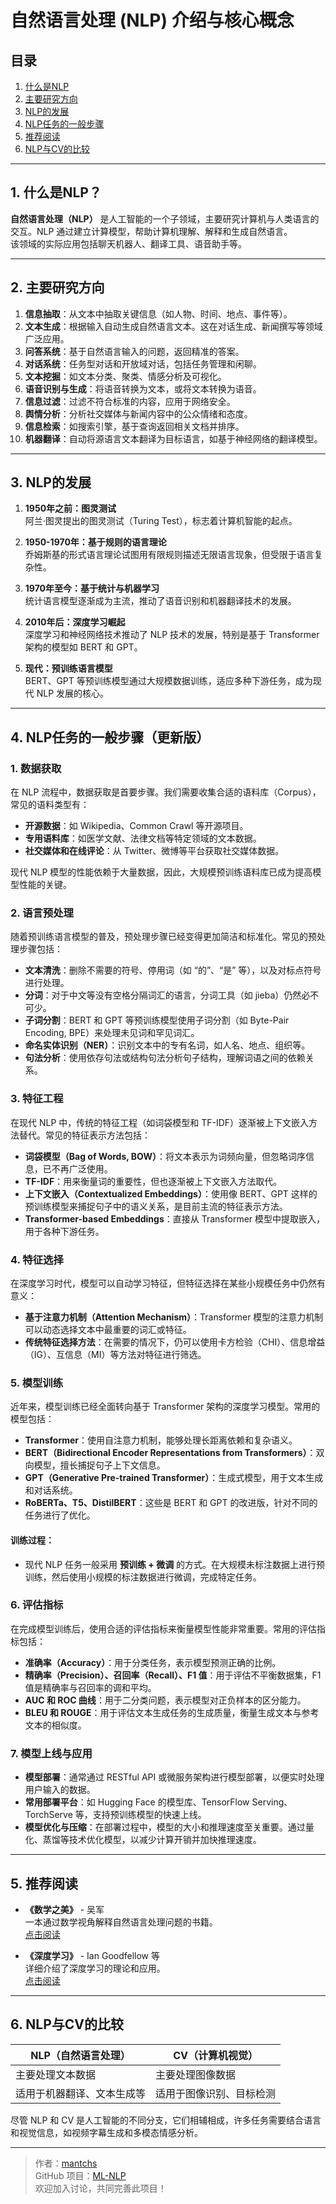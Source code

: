 # 自然语言处理 (NLP) 介绍与核心概念

## 目录

1. [什么是NLP](#1-什么是nlp)
2. [主要研究方向](#2-主要研究方向)
3. [NLP的发展](#3-nlp的发展)
4. [NLP任务的一般步骤](#4-nlp任务的一般步骤)
5. [推荐阅读](#5-推荐阅读)
6. [NLP与CV的比较](#6-nlp与cv的比较)

---

## 1. 什么是NLP？

**自然语言处理（NLP）** 是人工智能的一个子领域，主要研究计算机与人类语言的交互。NLP 通过建立计算模型，帮助计算机理解、解释和生成自然语言。  
该领域的实际应用包括聊天机器人、翻译工具、语音助手等。

---

## 2. 主要研究方向

1. **信息抽取**：从文本中抽取关键信息（如人物、时间、地点、事件等）。
2. **文本生成**：根据输入自动生成自然语言文本。这在对话生成、新闻撰写等领域广泛应用。
3. **问答系统**：基于自然语言输入的问题，返回精准的答案。
4. **对话系统**：任务型对话和开放域对话，包括任务管理和闲聊。
5. **文本挖掘**：如文本分类、聚类、情感分析及可视化。
6. **语音识别与生成**：将语音转换为文本，或将文本转换为语音。
7. **信息过滤**：过滤不符合标准的内容，应用于网络安全。
8. **舆情分析**：分析社交媒体与新闻内容中的公众情绪和态度。
9. **信息检索**：如搜索引擎，基于查询返回相关文档并排序。
10. **机器翻译**：自动将源语言文本翻译为目标语言，如基于神经网络的翻译模型。

---

## 3. NLP的发展

1. **1950年之前：图灵测试**  
   阿兰·图灵提出的图灵测试（Turing Test），标志着计算机智能的起点。
   
2. **1950-1970年：基于规则的语言理论**  
   乔姆斯基的形式语言理论试图用有限规则描述无限语言现象，但受限于语言复杂性。

3. **1970年至今：基于统计与机器学习**  
   统计语言模型逐渐成为主流，推动了语音识别和机器翻译技术的发展。

4. **2010年后：深度学习崛起**  
   深度学习和神经网络技术推动了 NLP 技术的发展，特别是基于 Transformer 架构的模型如 BERT 和 GPT。

5. **现代：预训练语言模型**  
   BERT、GPT 等预训练模型通过大规模数据训练，适应多种下游任务，成为现代 NLP 发展的核心。

---

## 4. NLP任务的一般步骤（更新版）

### 1. 数据获取

在 NLP 流程中，数据获取是首要步骤。我们需要收集合适的语料库（Corpus），常见的语料类型有：

- **开源数据**：如 Wikipedia、Common Crawl 等开源项目。
- **专用语料库**：如医学文献、法律文档等特定领域的文本数据。
- **社交媒体和在线评论**：从 Twitter、微博等平台获取社交媒体数据。

现代 NLP 模型的性能依赖于大量数据，因此，大规模预训练语料库已成为提高模型性能的关键。

### 2. 语言预处理

随着预训练语言模型的普及，预处理步骤已经变得更加简洁和标准化。常见的预处理步骤包括：

- **文本清洗**：删除不需要的符号、停用词（如 “的”、“是” 等），以及对标点符号进行处理。
- **分词**：对于中文等没有空格分隔词汇的语言，分词工具（如 jieba）仍然必不可少。
- **子词分割**：BERT 和 GPT 等预训练模型使用子词分割（如 Byte-Pair Encoding, BPE）来处理未见词和罕见词汇。
- **命名实体识别（NER）**：识别文本中的专有名词，如人名、地点、组织等。
- **句法分析**：使用依存句法或结构句法分析句子结构，理解词语之间的依赖关系。

### 3. 特征工程

在现代 NLP 中，传统的特征工程（如词袋模型和 TF-IDF）逐渐被上下文嵌入方法替代。常见的特征表示方法包括：

- **词袋模型（Bag of Words, BOW）**：将文本表示为词频向量，但忽略词序信息，已不再广泛使用。
- **TF-IDF**：用来衡量词的重要性，但也逐渐被上下文嵌入方法取代。
- **上下文嵌入（Contextualized Embeddings）**：使用像 BERT、GPT 这样的预训练模型来捕捉句子中的语义关系，是目前主流的特征表示方法。
- **Transformer-based Embeddings**：直接从 Transformer 模型中提取嵌入，用于各种下游任务。

### 4. 特征选择

在深度学习时代，模型可以自动学习特征，但特征选择在某些小规模任务中仍然有意义：

- **基于注意力机制（Attention Mechanism）**：Transformer 模型的注意力机制可以动态选择文本中最重要的词汇或特征。
- **传统特征选择方法**：在需要的情况下，仍可以使用卡方检验（CHI）、信息增益（IG）、互信息（MI）等方法对特征进行筛选。

### 5. 模型训练

近年来，模型训练已经全面转向基于 Transformer 架构的深度学习模型。常用的模型包括：

- **Transformer**：使用自注意力机制，能够处理长距离依赖和复杂语义。
- **BERT（Bidirectional Encoder Representations from Transformers）**：双向模型，擅长捕捉句子上下文信息。
- **GPT（Generative Pre-trained Transformer）**：生成式模型，用于文本生成和对话系统。
- **RoBERTa、T5、DistilBERT**：这些是 BERT 和 GPT 的改进版，针对不同的任务进行了优化。

#### 训练过程：

- 现代 NLP 任务一般采用 **预训练 + 微调** 的方式。在大规模未标注数据上进行预训练，然后使用小规模的标注数据进行微调，完成特定任务。

### 6. 评估指标

在完成模型训练后，使用合适的评估指标来衡量模型性能非常重要。常用的评估指标包括：

- **准确率（Accuracy）**：用于分类任务，表示模型预测正确的比例。
- **精确率（Precision）、召回率（Recall）、F1 值**：用于评估不平衡数据集，F1 值是精确率与召回率的调和平均。
- **AUC 和 ROC 曲线**：用于二分类问题，表示模型对正负样本的区分能力。
- **BLEU 和 ROUGE**：用于评估文本生成任务的生成质量，衡量生成文本与参考文本的相似度。

### 7. 模型上线与应用

- **模型部署**：通常通过 RESTful API 或微服务架构进行模型部署，以便实时处理用户输入的数据。
- **常用部署平台**：如 Hugging Face 的模型库、TensorFlow Serving、TorchServe 等，支持预训练模型的快速上线。
- **模型优化与压缩**：在部署过程中，模型的大小和推理速度至关重要。通过量化、蒸馏等技术优化模型，以减少计算开销并加快推理速度。

---

## 5. 推荐阅读

- **《数学之美》** - 吴军  
  一本通过数学视角解释自然语言处理问题的书籍。  
  [点击阅读](https://www.lanzous.com/i3ousch)
  
- **《深度学习》** - Ian Goodfellow 等  
  详细介绍了深度学习的理论和应用。  
  [点击阅读](https://www.deeplearningbook.org/)

---

## 6. NLP与CV的比较

| **NLP（自然语言处理）** | **CV（计算机视觉）** |
|------------------------|----------------------|
| 主要处理文本数据         | 主要处理图像数据      |
| 适用于机器翻译、文本生成等 | 适用于图像识别、目标检测 |

尽管 NLP 和 CV 是人工智能的不同分支，它们相辅相成，许多任务需要结合语言和视觉信息，如视频字幕生成和多模态情感分析。

---

> 作者：[mantchs](https://github.com/NLP-LOVE/ML-NLP)  
> GitHub 项目：[ML-NLP](https://github.com/NLP-LOVE/ML-NLP)  
> 欢迎加入讨论，共同完善此项目！
